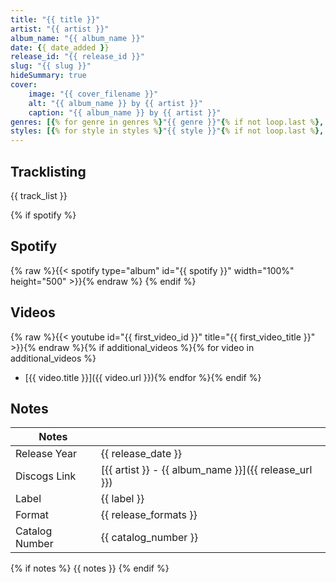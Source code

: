 ```yaml
---
title: "{{ title }}"
artist: "{{ artist }}"
album_name: "{{ album_name }}"
date: {{ date_added }}
release_id: "{{ release_id }}"
slug: "{{ slug }}"
hideSummary: true
cover:
    image: "{{ cover_filename }}"
    alt: "{{ album_name }} by {{ artist }}"
    caption: "{{ album_name }} by {{ artist }}"
genres: [{% for genre in genres %}"{{ genre }}"{% if not loop.last %}, {% endif %}{% endfor %}]
styles: [{% for style in styles %}"{{ style }}"{% if not loop.last %}, {% endif %}{% endfor %}]
---
```


## Tracklisting
{{ track_list }}

{% if spotify %}
## Spotify
{% raw %}{{< spotify type="album" id="{{ spotify }}" width="100%" height="500" >}}{% endraw %}
{% endif %}

## Videos
{% raw %}{{< youtube id="{{ first_video_id }}" title="{{ first_video_title }}" >}}{% endraw %}{% if additional_videos %}{% for video in additional_videos %}
- [{{ video.title }}]({{ video.url }}){% endfor %}{% endif %}

## Notes
| Notes          |             |
| ---------------| ----------- |
| Release Year   | {{ release_date }} |
| Discogs Link   | [{{ artist }} - {{ album_name }}]({{ release_url }}) |
| Label          | {{ label }} |
| Format         | {{ release_formats }} |
| Catalog Number | {{ catalog_number }} |
{% if notes %}
{{ notes }}
{% endif %}
